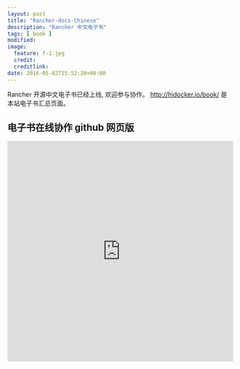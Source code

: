 ```yaml
---
layout: post
title: "Rancher-docs-Chinese"
description: "Rancher 中文电子书"
tags: [ book ]
modified: 
image:
  feature: f-1.jpg
  credit: 
  creditlink: 
date: 2016-05-02T15:52:20+00:00
---
```

Rancher 开源中文电子书已经上线, 欢迎参与协作。
http://hidocker.io/book/ 是本站电子书汇总页面。

## 电子书在线协作 github 网页版

<iframe height=498 width=510 src="http://player.youku.com/embed/XMTU1NDk4Mzc2OA==" frameborder=0 ></iframe>




